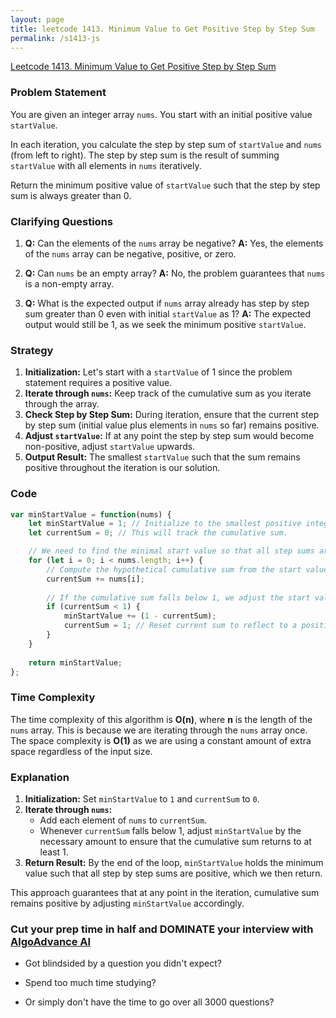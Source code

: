 ```yaml
---
layout: page
title: leetcode 1413. Minimum Value to Get Positive Step by Step Sum
permalink: /s1413-js
---
```

[Leetcode 1413. Minimum Value to Get Positive Step by Step Sum](https://algoadvance.github.io/algoadvance/l1413)
### Problem Statement

You are given an integer array `nums`. You start with an initial positive value `startValue`.

In each iteration, you calculate the step by step sum of `startValue` and `nums` (from left to right). The step by step sum is the result of summing `startValue` with all elements in `nums` iteratively.

Return the minimum positive value of `startValue` such that the step by step sum is always greater than 0.

### Clarifying Questions

1. **Q:** Can the elements of the `nums` array be negative?
   **A:** Yes, the elements of the `nums` array can be negative, positive, or zero.

2. **Q:** Can `nums` be an empty array?
   **A:** No, the problem guarantees that `nums` is a non-empty array.

3. **Q:** What is the expected output if `nums` array already has step by step sum greater than 0 even with initial `startValue` as 1?
   **A:** The expected output would still be 1, as we seek the minimum positive `startValue`.

### Strategy

1. **Initialization:** Let's start with a `startValue` of 1 since the problem statement requires a positive value.
2. **Iterate through `nums`:** Keep track of the cumulative sum as you iterate through the array.
3. **Check Step by Step Sum:** During iteration, ensure that the current step by step sum (initial value plus elements in `nums` so far) remains positive.
4. **Adjust `startValue`:** If at any point the step by step sum would become non-positive, adjust `startValue` upwards.
5. **Output Result:** The smallest `startValue` such that the sum remains positive throughout the iteration is our solution.

### Code

```javascript
var minStartValue = function(nums) {
    let minStartValue = 1; // Initialize to the smallest positive integer.
    let currentSum = 0; // This will track the cumulative sum.

    // We need to find the minimal start value so that all step sums are positive
    for (let i = 0; i < nums.length; i++) {
        // Compute the hypothetical cumulative sum from the start value
        currentSum += nums[i];
        
        // If the cumulative sum falls below 1, we adjust the start value up
        if (currentSum < 1) {
            minStartValue += (1 - currentSum);
            currentSum = 1; // Reset current sum to reflect to a positive zone.
        }
    }
    
    return minStartValue;
};
```

### Time Complexity

The time complexity of this algorithm is **O(n)**, where **n** is the length of the `nums` array. This is because we are iterating through the `nums` array once. The space complexity is **O(1)** as we are using a constant amount of extra space regardless of the input size.

### Explanation

1. **Initialization:** Set `minStartValue` to `1` and `currentSum` to `0`.
2. **Iterate through `nums`:** 
   - Add each element of `nums` to `currentSum`.
   - Whenever `currentSum` falls below 1, adjust `minStartValue` by the necessary amount to ensure that the cumulative sum returns to at least 1.
3. **Return Result:** By the end of the loop, `minStartValue` holds the minimum value such that all step by step sums are positive, which we then return.

This approach guarantees that at any point in the iteration, cumulative sum remains positive by adjusting `minStartValue` accordingly.


### Cut your prep time in half and DOMINATE your interview with [AlgoAdvance AI](https://algoAdvance.com)

- Got blindsided by a question you didn't expect?

- Spend too much time studying?

- Or simply don't have the time to go over all 3000 questions?

